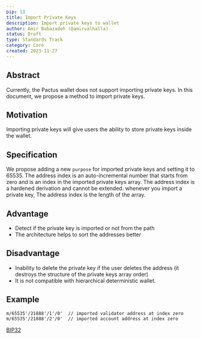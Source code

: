```yaml
---
pip: 13
title: Import Private Keys
description: Import private keys to wallet
author: Amir Babazadeh (@amirvalhalla)
status: Draft
type: Standards Track
category: Core
created: 2023-11-27
---
```


## Abstract

Currently, the Pactus wallet does not support importing private keys. In this document, we propose a method to import private keys.

## Motivation

Importing private keys will give users the ability to store private keys inside the wallet.

## Specification

We propose adding a new `purpose` for imported private keys and setting it to 65535. The address index is an auto-incremental number that starts from zero and is an index in the imported private keys array. The address index is a hardened derivation and cannot be extended. whenever you import a private key, The address index is the length of the array.

## Advantage

  * Detect if the private key is imported or not from the path
  * The architecture helps to sort the addresses better

## Disadvantage

  * Inability to delete the private key if the user deletes the address (it destroys the structure of the private keys array order)
  * It is not compatible with hierarchical deterministic wallet.


## Example

```text    
m/65535'/21888'/1'/0'  // imported validator address at index zero
m/65535'/21888'/2'/0'  // imported account address at index zero
```

[BIP32](https://pips.pactus.org/PIPs/pip-8)
